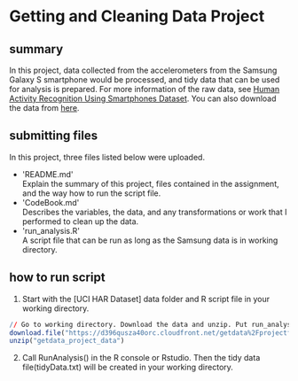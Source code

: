 Getting and Cleaning Data Project
========================================================

## summary  
In this project, data collected from the accelerometers from the Samsung Galaxy S smartphone would be processed, and tidy data that can be used for analysis is prepared. For more information of the raw data, see [Human Activity Recognition Using Smartphones Dataset](http://archive.ics.uci.edu/ml/datasets/Human+Activity+Recognition+Using+Smartphones). You can also download the data from [here](https://d396qusza40orc.cloudfront.net/getdata%2Fprojectfiles%2FUCI%20HAR%20Dataset.zip).

## submitting files
In this project, three files listed below were uploaded. 
- 'README.md'  
  Explain the summary of this project, files contained in the assignment, and the way how to run the script file.
- 'CodeBook.md'  
  Describes the variables, the data, and any transformations or work that I performed to clean up the data.
- 'run_analysis.R'  
  A script file that can be run as long as the Samsung data is in working directory.

## how to run script
1. Start with the [UCI HAR Dataset] data folder and R script file in your working directory.

```r
// Go to working directory. Download the data and unzip. Put run_analysis.R into working directory too.
download.file("https://d396qusza40orc.cloudfront.net/getdata%2Fprojectfiles%2FUCI%20HAR%20Dataset.zip", destfile="getdata_project_data", method="curl")
unzip("getdata_project_data")
```

2. Call RunAnalysis() in the R console or Rstudio. Then the tidy data file(tidyData.txt) will be created in your working directory.
